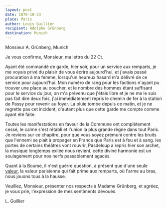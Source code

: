 ```yaml
---
layout: post
date: 1870-10-23
place: Paris
author: Louis Guillier
recipient: Adolphe Grünberg
destination: Munich
---
```


Monsieur A. Grünberg, Munich


Je vous confirme, Monsieur, ma lettre du 22 Ct.

Ayant été commandé de garde, hier soir, pour un service aux remparts, je me
voyais privé du plaisir de vous écrire aujourd'hui, et j'avais passé
procuration à ma femme, lorsqu'un heureux hasard m'a délivré de ce service pour
aujourd'hui. Mon numéro de rang pour les factions n'ayant pu trouver une place
au coucher, et le nombre des hommes étant suffisant pour le service du jour, on
m'a prévenu que j'étais libre et je ne me le suis pas fait dire deux fois, j'ai
immédiatement repris le chemin de fer à la station de Passy pour revenir au
foyer. La pluie tombe depuis ce matin, et je ne regrette pas cet incident,
d'autant plus que cette garde me compte comme ayant été faite.

Toutes les manifestations en faveur de la Commune ont complètement cessé, le
calme s'est rétabli et l'union la plus grande règne dans tout Paris.
Je reviens sur ce chapitre, pour que vous soyez prémuni contre les bruits que
l'ennemi se plait à propager en France que Paris est à feu et à sang. les
portes de certains théâtres vont rouvrir, Pasdeloup a repris hier son archet,
la musique longtemps exilée nous revient, cette divine harmonie est un
soulagement pour nos nerfs passablement agacés.

Quant à la Bourse, il n'est guèrre question, à présent que d'une seule
<ins class="straight">valeur</ins>, la valeur parisienne qui fait prime aux
remparts, où l'arme au bras, nous jouons tous à la hausse.

Veuillez, Monsieur, présenter nos respects à Madame Grünberg, et agréez,
je vous prie, l'expression de mes sentiments dévoués.

L. Guillier
